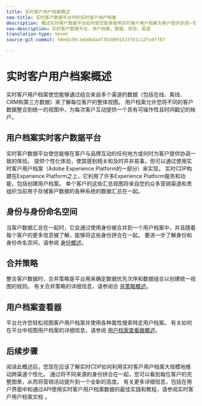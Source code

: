 ```yaml
---
title: 实时客户用户档案概述
seo-title: 实时客户数据平台中的实时客户用户档案
description: 概述实时客户数据平台如何使您能够使用实时客户用户档案为客户提供协调一致的相关体验。
seo-description: 实时客户数据平台，用户档案，数据，体验，渠道
translation-type: tm+mt
source-git-commit: 50e6b39c1eb0bda4f3b30991515fb1c13fa9ff87

---
```



# 实时客户用户档案概述

实时客户用户档案使您能够通过组合来自多个渠道的数据（包括在线、离线、CRM和第三方数据）来了解每位客户的整体视图。 用户档案允许您将不同的客户数据整合到统一的视图中，为每次客户互动提供一个具有可操作性且时间戳记的帐户。

## 用户档案实时客户数据平台

实时客户数据平台使您能够在客户与品牌互动的任何地方或何时为客户提供协调一致的体验。 提供个性化体验，使其感到相关和及时并非易事，但可以通过使用实时客户用户档案（Adobe Experience Platform的一部分）来实现。 实时CDP构建在Experience Platform之上，它利用了许多Experience Platform服务和功能，包括创建用户档案。 单个客户的这些汇总视图将来自您的众多营销渠道和贵组织当前用于存储客户数据的各种系统的数据汇总在一起。

## 身份与身份命名空间

当客户数据汇总在一起时，它会通过使用身份被合并到一个用户档案中，并且随着每个客户的更多信息被了解，能够将这些身份拼合在一起。 要进一步了解身份和身份命名空间，请参阅 [身份概述](/help/rtcdp/profile/identities-overview.md)。

## 合并策略

整合客户数据时，合并策略是平台用来确定数据优先次序和数据组合以创建统一视图的规则。 有关合并策略的详细信息，请参阅合 [并策略概述](/help/rtcdp/profile/merge-policies.md)。

## 用户档案查看器

平台允许您轻松视图客户用户档案并使用各种属性搜索特定用户档案。 有关如何在平台中视图用户档案的详细信息，请参阅 [用户档案查看器概述](/help/rtcdp/profile/profile-viewer.md)。

## 后续步骤

阅读此概述后，您现在应该了解实时CDP如何利用实时客户用户档案大规模地推动跨渠道个性化。 通过将不同来源的身份拼合在一起，您可以看到每位客户的完整图景，从而将营销活动提升到一个全新的高度。 有关更多详细信息，包括在用户界面中和通过API使用实时客户用户档案数据的最佳实践和教程，请参阅实时客户用户档案文档 [](../../profile/home.md)。